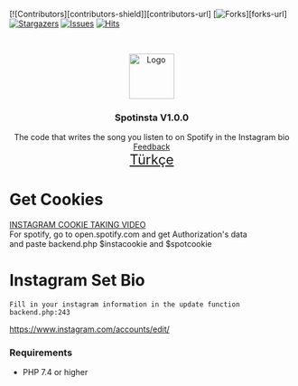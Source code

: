 [![Contributors][contributors-shield]][contributors-url]
[![Forks][forks-shield]][forks-url]
[![Stargazers][stars-shield]][stars-url]
[![Issues][issues-shield]][issues-url]
[![Hits](https://hits.seeyoufarm.com/api/count/incr/badge.svg?url=https://github.com/suphiyasin/Spotinsta&count_bg=%23C83D3D&title_bg=%23057386&icon=&icon_color=%23BA0808&title=View&edge_flat=false)](https://github.com/suphiyasin/Spotinsta)


<br />
<p align="center">
<a href="https://github.com/suphiyasin/Spotinsta/">
<img src="https://upload.wikimedia.org/wikipedia/commons/7/75/Spotify_icon.png" alt="Logo" width="80" height="80" />
</a>

<h3 align="center">Spotinsta V1.0.0</h3>

<p align="center">
   The code that writes the song you listen to on Spotify in the Instagram bio
    <br>
    <a href="https://github.com/suphiyasin/Spotinsta/issues">Feedback</a>
    <br>
    <a href="https://suphi.org/github/spotinsta-kullanim/" style="font-size:24px">Türkçe</a>
</p>

# Get Cookies
<a href="https://t.me/otoaraclar/78">INSTAGRAM COOKIE TAKING VIDEO</a><br/>
For spotify, go to open.spotify.com and get Authorization's data<br>
and paste backend.php $instacookie and $spotcookie
<br>

# Instagram Set Bio

```
Fill in your instagram information in the update function
backend.php:243
```

<a href="https://www.instagram.com/accounts/edit/">https://www.instagram.com/accounts/edit/</a>


### Requirements

- PHP 7.4 or higher


[forks-shield]: https://img.shields.io/github/forks/suphiyasin/Spotinsta.svg?style=for-the-badge
[stars-shield]: https://img.shields.io/github/stars/suphiyasin/Spotinsta.svg?style=for-the-badge
[stars-url]: https://github.com/suphiyasin/Spotinsta/stargazers
[issues-shield]: https://img.shields.io/github/issues/suphiyasin/Spotinsta.svg?style=for-the-badge
[issues-url]: https://github.com/suphiyasin/Spotinsta/issues
